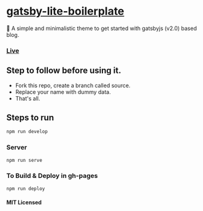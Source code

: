 # [gatsby-lite-boilerplate](https://gatsby-lite.surge.sh)

💅 A simple and minimalistic theme to get started with gatsbyjs (v2.0) based blog.

### [Live](https://gatsby-lite.surge.sh)

## Step to follow before using it.

- Fork this repo, create a branch called source.
- Replace your name with dummy data.
- That's all.

## Steps to run

```bash
npm run develop
```

### Server

```bash
npm run serve
```

### To Build & Deploy in gh-pages

```bash
npm run deploy
```

#### MIT Licensed
